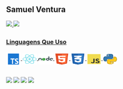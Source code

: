##
<h2 align ="left">Samuel Ventura</h2>
<div align="left">
  <a href="https://github.com/samuel-ventura">
  <img height="180em" src="https://github-readme-stats.vercel.app/api?username=samuel-ventura&show_icons=true&theme=dracula&include_all_commits=true&count_private=true"/>
  <img height="180em" src="https://github-readme-stats.vercel.app/api/top-langs/?username=samuel-ventura&langs_count=4&theme=dracula"/>
</div>
    
##
   
<h3 align="left"><strong>Linguagens Que Uso</strong></h3>
<div align="left" style="display: inline_block">
  <img align="center" height="40" width="40" src="/icon-typescript.svg" alt="TypeScript-icon">
  <img align="center" height="30" width="40" src="/icons-react.svg" alt="ReactJS-icon">
  <img align="center" height="30" width="40" src="/icon-nodejs.svg" alt="NodeJS-icon">
  <img align="center" height="30" width="40" src="/icon-html5.svg" alt="HTML-icon">
  <img align="center" height="30" width="40" src="/icon-css3.svg" alt="CSS-icon">
  <img align="center" height="30" width="40" src="/icon-js.svg" alt="js-icon">
  <img align="center" height="30" width="40" src="/icon-python.svg" alt="python-icon">
</div>
  
## 
  
<div align="left">
  <a href="https://twitter.com/thenoobfps" target="_blank"><img src="https://img.shields.io/badge/-Twitter-%2300A1FC%20?style=for-the-badge&logo=Twitter&logoColor=white" target="_blank"></a>
  <a href="https://www.instagram.com/osamuelventura/" target="_blank"> <img src="https://img.shields.io/badge/-Instagram-%23F96EBA%20?style=for-the-badge&logo=instagram&logoColor=white" target="_blank"></a>
  <a href="https://www.twitch.tv/thenoobfps" target="_blank"> <img src="https://img.shields.io/badge/-Twitch-%23D100FA?style=for-the-badge&logo=twitch&logoColor=white" target="_blank"></a>
  <a href="https://www.linkedin.com/in/samuel-ventura/" target="_blank"> <img src="https://img.shields.io/badge/-LinkedIn-%232E5CF6?style=for-the-badge&logo=linkedIn&logoColor=white"></a>
</div>

